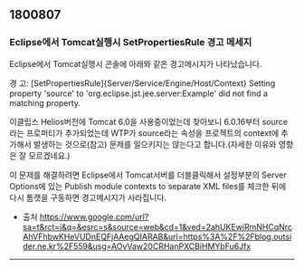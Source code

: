 ## 1800807
### Eclipse에서 Tomcat실행시 SetPropertiesRule 경고 메세지 
Eclipse에서 Tomcat실행시 콘솔에 아래와 같은 경고메시지가 나타났습니다.

경 고: [SetPropertiesRule]{Server/Service/Engine/Host/Context} Setting property 'source' to 'org.eclipse.jst.jee.server:Example' did not find a matching property.

이클립스 Helios버전에 Tomcat 6.0을 사용중이었는데 찾아보니 6.0.16부터 
source라는 프로퍼티가 추가되었는데 WTP가 source라는 속성을 프로젝트의 context에 추가해서 발생하는 것으로(참고) 
문제를 일으키지는 않는다고 합니다.(자세한 이유와 영향은 잘 모르겠네요.)

이 문제를 해결하려면 Eclipse에서 Tomcat서버를 더블클릭해서 설정부분의 
Server Options에 있는 Publish module contexts to separate XML files를 체크한 뒤에 
다시 톰캣을 구동하면 경고메시지가 사라집니다. 
- 출처 https://www.google.com/url?sa=t&rct=j&q=&esrc=s&source=web&cd=1&ved=2ahUKEwjRmNHCqNrcAhVFhbwKHeVUDnEQFjAAegQIARAB&url=https%3A%2F%2Fblog.outsider.ne.kr%2F559&usg=AOvVaw20CRHanPXCBiHMYbFu6Jfx
-------------------------------
